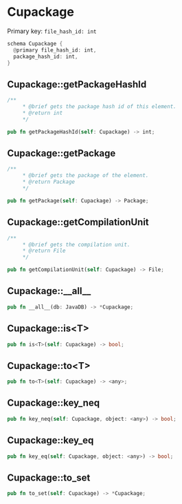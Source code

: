 # Cupackage

Primary key: `file_hash_id: int`

```rust
schema Cupackage {
  @primary file_hash_id: int,
  package_hash_id: int,
}
```
## Cupackage::getPackageHashId

```rust
/**
     * @brief gets the package hash id of this element.
     * @return int
     */
```
```rust
pub fn getPackageHashId(self: Cupackage) -> int;
```
## Cupackage::getPackage

```rust
/**
     * @brief gets the package of the element.
     * @return Package 
     */
```
```rust
pub fn getPackage(self: Cupackage) -> Package;
```
## Cupackage::getCompilationUnit

```rust
/**
     * @brief gets the compilation unit.
     * @return File 
     */
```
```rust
pub fn getCompilationUnit(self: Cupackage) -> File;
```
## Cupackage::\_\_all\_\_

```rust
pub fn __all__(db: JavaDB) -> *Cupackage;
```
## Cupackage::is\<T\>

```rust
pub fn is<T>(self: Cupackage) -> bool;
```
## Cupackage::to\<T\>

```rust
pub fn to<T>(self: Cupackage) -> <any>;
```
## Cupackage::key\_neq

```rust
pub fn key_neq(self: Cupackage, object: <any>) -> bool;
```
## Cupackage::key\_eq

```rust
pub fn key_eq(self: Cupackage, object: <any>) -> bool;
```
## Cupackage::to\_set

```rust
pub fn to_set(self: Cupackage) -> *Cupackage;
```
